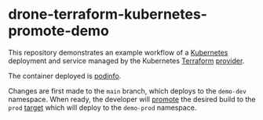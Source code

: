 # drone-terraform-kubernetes-promote-demo

This repository demonstrates an example workflow of a [Kubernetes](https://kubernetes.io) deployment and service managed by the Kubernetes [Terraform](https://www.terraform.io) [provider](https://registry.terraform.io/providers/hashicorp/kubernetes/latest/docs).

The container deployed is [podinfo](https://github.com/stefanprodan/podinfo).

Changes are first made to the `main` branch, which deploys to the `demo-dev` namespace. When ready, the developer will [promote](https://docs.drone.io/promote/) the desired build to the `prod` [target](https://docs.drone.io/pipeline/triggers/#by-target) which will deploy to the `demo-prod` namespace.

